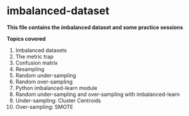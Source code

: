# imbalanced-dataset

**This file contains the imbalanced dataset and some practice sessions**

**Topics covered**
1. Imbalanced datasets
2. The metric trap
3. Confusion matrix
4. Resampling
5. Random under-sampling
6. Random over-sampling
7. Python imbalanced-learn module
8. Random under-sampling and over-sampling with imbalanced-learn
9. Under-sampling: Cluster Centroids
10. Over-sampling: SMOTE
